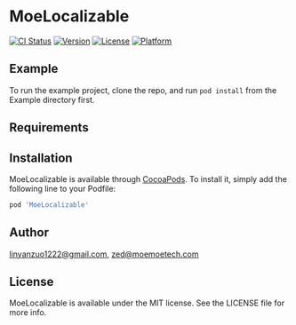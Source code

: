 # MoeLocalizable

[![CI Status](https://img.shields.io/travis/linyanzuo1222@gmail.com/MoeLocalizable.svg?style=flat)](https://travis-ci.org/linyanzuo1222@gmail.com/MoeLocalizable)
[![Version](https://img.shields.io/cocoapods/v/MoeLocalizable.svg?style=flat)](https://cocoapods.org/pods/MoeLocalizable)
[![License](https://img.shields.io/cocoapods/l/MoeLocalizable.svg?style=flat)](https://cocoapods.org/pods/MoeLocalizable)
[![Platform](https://img.shields.io/cocoapods/p/MoeLocalizable.svg?style=flat)](https://cocoapods.org/pods/MoeLocalizable)

## Example

To run the example project, clone the repo, and run `pod install` from the Example directory first.

## Requirements

## Installation

MoeLocalizable is available through [CocoaPods](https://cocoapods.org). To install
it, simply add the following line to your Podfile:

```ruby
pod 'MoeLocalizable'
```

## Author

linyanzuo1222@gmail.com, zed@moemoetech.com

## License

MoeLocalizable is available under the MIT license. See the LICENSE file for more info.
